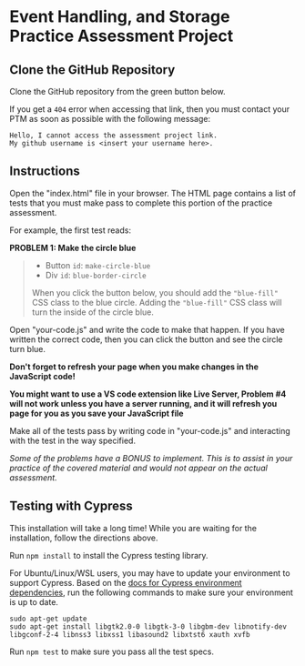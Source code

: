 # Event Handling, and Storage Practice Assessment Project

## Clone the GitHub Repository

Clone the GitHub repository from the green button below.

If you get a `404` error when accessing that link, then you must contact your
PTM as soon as possible with the following message:

```plaintext
Hello, I cannot access the assessment project link.
My github username is <insert your username here>.
```

## Instructions

Open the "index.html" file in your browser. The HTML page contains a list of
tests that you must make pass to complete this portion of the practice
assessment.

For example, the first test reads:

**PROBLEM 1: Make the circle blue**

> - Button `id`: `make-circle-blue`
> - Div `id`: `blue-border-circle`
>
> When you click the button below, you should add the `"blue-fill"` CSS class to
> the blue circle. Adding the `"blue-fill"` CSS class will turn the inside of
> the circle blue.

Open "your-code.js" and write the code to make that happen. If you have written
the correct code, then you can click the button and see the circle turn blue.

**Don't forget to refresh your page when you make changes in the JavaScript
code!**

**You might want to use a VS code extension like Live Server, Problem #4 will
not work unless you have a server running, and it will refresh you page for you
as you save your JavaScript file**

Make all of the tests pass by writing code in "your-code.js" and interacting
with the test in the way specified.

*Some of the problems have a BONUS to implement.  This is to assist in your
practice of the covered material and would not appear on the actual assessment.*

## Testing with Cypress

This installation will take a long time! While you are waiting for the
installation, follow the directions above.

Run `npm install` to install the Cypress testing library.

For Ubuntu/Linux/WSL users, you may have to update your environment to support
Cypress. Based on the [docs for Cypress environment dependencies], run the
following commands to make sure your environment is up to date.

```shell
sudo apt-get update
sudo apt-get install libgtk2.0-0 libgtk-3-0 libgbm-dev libnotify-dev libgconf-2-4 libnss3 libxss1 libasound2 libxtst6 xauth xvfb
```

Run `npm test` to make sure you pass all the test specs.

[docs for Cypress environment dependencies]: https://docs.cypress.io/guides/continuous-integration/introduction#Dependencies
